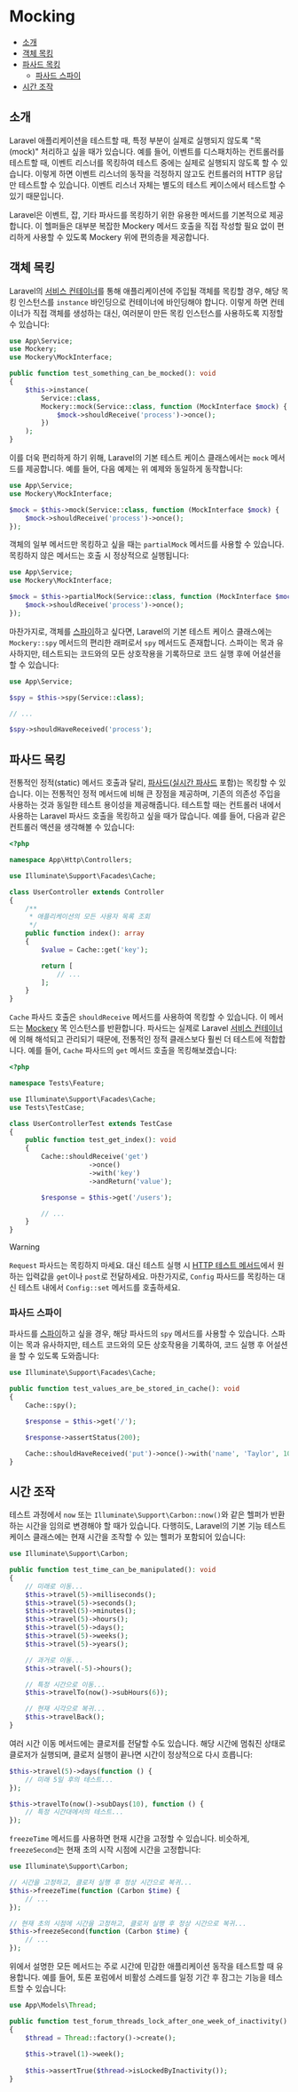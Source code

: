 # Mocking

- [소개](#introduction)
- [객체 목킹](#mocking-objects)
- [파사드 목킹](#mocking-facades)
    - [파사드 스파이](#facade-spies)
- [시간 조작](#interacting-with-time)

<a name="introduction"></a>
## 소개

Laravel 애플리케이션을 테스트할 때, 특정 부분이 실제로 실행되지 않도록 "목(mock)" 처리하고 싶을 때가 있습니다. 예를 들어, 이벤트를 디스패치하는 컨트롤러를 테스트할 때, 이벤트 리스너를 목킹하여 테스트 중에는 실제로 실행되지 않도록 할 수 있습니다. 이렇게 하면 이벤트 리스너의 동작을 걱정하지 않고도 컨트롤러의 HTTP 응답만 테스트할 수 있습니다. 이벤트 리스너 자체는 별도의 테스트 케이스에서 테스트할 수 있기 때문입니다.

Laravel은 이벤트, 잡, 기타 파사드를 목킹하기 위한 유용한 메서드를 기본적으로 제공합니다. 이 헬퍼들은 대부분 복잡한 Mockery 메서드 호출을 직접 작성할 필요 없이 편리하게 사용할 수 있도록 Mockery 위에 편의층을 제공합니다.

<a name="mocking-objects"></a>
## 객체 목킹

Laravel의 [서비스 컨테이너](/docs/{{version}}/container)를 통해 애플리케이션에 주입될 객체를 목킹할 경우, 해당 목킹 인스턴스를 `instance` 바인딩으로 컨테이너에 바인딩해야 합니다. 이렇게 하면 컨테이너가 직접 객체를 생성하는 대신, 여러분이 만든 목킹 인스턴스를 사용하도록 지정할 수 있습니다:

```php
use App\Service;
use Mockery;
use Mockery\MockInterface;

public function test_something_can_be_mocked(): void
{
    $this->instance(
        Service::class,
        Mockery::mock(Service::class, function (MockInterface $mock) {
            $mock->shouldReceive('process')->once();
        })
    );
}
```

이를 더욱 편리하게 하기 위해, Laravel의 기본 테스트 케이스 클래스에서는 `mock` 메서드를 제공합니다. 예를 들어, 다음 예제는 위 예제와 동일하게 동작합니다:

```php
use App\Service;
use Mockery\MockInterface;

$mock = $this->mock(Service::class, function (MockInterface $mock) {
    $mock->shouldReceive('process')->once();
});
```

객체의 일부 메서드만 목킹하고 싶을 때는 `partialMock` 메서드를 사용할 수 있습니다. 목킹하지 않은 메서드는 호출 시 정상적으로 실행됩니다:

```php
use App\Service;
use Mockery\MockInterface;

$mock = $this->partialMock(Service::class, function (MockInterface $mock) {
    $mock->shouldReceive('process')->once();
});
```

마찬가지로, 객체를 [스파이](http://docs.mockery.io/en/latest/reference/spies.html)하고 싶다면, Laravel의 기본 테스트 케이스 클래스에는 `Mockery::spy` 메서드의 편리한 래퍼로서 `spy` 메서드도 존재합니다. 스파이는 목과 유사하지만, 테스트되는 코드와의 모든 상호작용을 기록하므로 코드 실행 후에 어설션을 할 수 있습니다:

```php
use App\Service;

$spy = $this->spy(Service::class);

// ...

$spy->shouldHaveReceived('process');
```

<a name="mocking-facades"></a>
## 파사드 목킹

전통적인 정적(static) 메서드 호출과 달리, [파사드](/docs/{{version}}/facades)([실시간 파사드](/docs/{{version}}/facades#real-time-facades) 포함)는 목킹할 수 있습니다. 이는 전통적인 정적 메서드에 비해 큰 장점을 제공하며, 기존의 의존성 주입을 사용하는 것과 동일한 테스트 용이성을 제공해줍니다. 테스트할 때는 컨트롤러 내에서 사용하는 Laravel 파사드 호출을 목킹하고 싶을 때가 많습니다. 예를 들어, 다음과 같은 컨트롤러 액션을 생각해볼 수 있습니다:

```php
<?php

namespace App\Http\Controllers;

use Illuminate\Support\Facades\Cache;

class UserController extends Controller
{
    /**
     * 애플리케이션의 모든 사용자 목록 조회
     */
    public function index(): array
    {
        $value = Cache::get('key');

        return [
            // ...
        ];
    }
}
```

`Cache` 파사드 호출은 `shouldReceive` 메서드를 사용하여 목킹할 수 있습니다. 이 메서드는 [Mockery](https://github.com/padraic/mockery) 목 인스턴스를 반환합니다. 파사드는 실제로 Laravel [서비스 컨테이너](/docs/{{version}}/container)에 의해 해석되고 관리되기 때문에, 전통적인 정적 클래스보다 훨씬 더 테스트에 적합합니다. 예를 들어, `Cache` 파사드의 `get` 메서드 호출을 목킹해보겠습니다:

```php
<?php

namespace Tests\Feature;

use Illuminate\Support\Facades\Cache;
use Tests\TestCase;

class UserControllerTest extends TestCase
{
    public function test_get_index(): void
    {
        Cache::shouldReceive('get')
                    ->once()
                    ->with('key')
                    ->andReturn('value');

        $response = $this->get('/users');

        // ...
    }
}
```

> [!WARNING]
> `Request` 파사드는 목킹하지 마세요. 대신 테스트 실행 시 [HTTP 테스트 메서드](/docs/{{version}}/http-tests)에서 원하는 입력값을 `get`이나 `post`로 전달하세요. 마찬가지로, `Config` 파사드를 목킹하는 대신 테스트 내에서 `Config::set` 메서드를 호출하세요.

<a name="facade-spies"></a>
### 파사드 스파이

파사드를 [스파이](http://docs.mockery.io/en/latest/reference/spies.html)하고 싶을 경우, 해당 파사드의 `spy` 메서드를 사용할 수 있습니다. 스파이는 목과 유사하지만, 테스트 코드와의 모든 상호작용을 기록하여, 코드 실행 후 어설션을 할 수 있도록 도와줍니다:

```php
use Illuminate\Support\Facades\Cache;

public function test_values_are_be_stored_in_cache(): void
{
    Cache::spy();

    $response = $this->get('/');

    $response->assertStatus(200);

    Cache::shouldHaveReceived('put')->once()->with('name', 'Taylor', 10);
}
```

<a name="interacting-with-time"></a>
## 시간 조작

테스트 과정에서 `now` 또는 `Illuminate\Support\Carbon::now()`와 같은 헬퍼가 반환하는 시간을 임의로 변경해야 할 때가 있습니다. 다행히도, Laravel의 기본 기능 테스트 케이스 클래스에는 현재 시간을 조작할 수 있는 헬퍼가 포함되어 있습니다:

```php
use Illuminate\Support\Carbon;

public function test_time_can_be_manipulated(): void
{
    // 미래로 이동...
    $this->travel(5)->milliseconds();
    $this->travel(5)->seconds();
    $this->travel(5)->minutes();
    $this->travel(5)->hours();
    $this->travel(5)->days();
    $this->travel(5)->weeks();
    $this->travel(5)->years();

    // 과거로 이동...
    $this->travel(-5)->hours();

    // 특정 시간으로 이동...
    $this->travelTo(now()->subHours(6));

    // 현재 시각으로 복귀...
    $this->travelBack();
}
```

여러 시간 이동 메서드에는 클로저를 전달할 수도 있습니다. 해당 시간에 멈춰진 상태로 클로저가 실행되며, 클로저 실행이 끝나면 시간이 정상적으로 다시 흐릅니다:

```php
$this->travel(5)->days(function () {
    // 미래 5일 후의 테스트...
});

$this->travelTo(now()->subDays(10), function () {
    // 특정 시간대에서의 테스트...
});
```

`freezeTime` 메서드를 사용하면 현재 시간을 고정할 수 있습니다. 비슷하게, `freezeSecond`는 현재 초의 시작 시점에 시간을 고정합니다:

```php
use Illuminate\Support\Carbon;

// 시간을 고정하고, 클로저 실행 후 정상 시간으로 복귀...
$this->freezeTime(function (Carbon $time) {
    // ...
});

// 현재 초의 시점에 시간을 고정하고, 클로저 실행 후 정상 시간으로 복귀...
$this->freezeSecond(function (Carbon $time) {
    // ...
});
```

위에서 설명한 모든 메서드는 주로 시간에 민감한 애플리케이션 동작을 테스트할 때 유용합니다. 예를 들어, 토론 포럼에서 비활성 스레드를 일정 기간 후 잠그는 기능을 테스트할 수 있습니다:

```php
use App\Models\Thread;

public function test_forum_threads_lock_after_one_week_of_inactivity()
{
    $thread = Thread::factory()->create();
    
    $this->travel(1)->week();
    
    $this->assertTrue($thread->isLockedByInactivity());
}
```